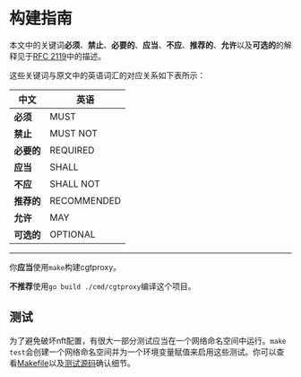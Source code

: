 <!--
SPDX-FileCopyrightText: 2025 Chen Linxuan <me@black-desk.cn>

SPDX-License-Identifier: MIT
-->

# 构建指南

本文中的关键词**必须**、**禁止**、**必要的**、**应当**、**不应**、**推荐的**、**允许**以及**可选的**的解释见于[RFC
2119][rfc-2119]中的描述。

这些关键词与原文中的英语词汇的对应关系如下表所示：

| 中文       | 英语        |
| ---------- | ----------- |
| **必须**   | MUST        |
| **禁止**   | MUST NOT    |
| **必要的** | REQUIRED    |
| **应当**   | SHALL       |
| **不应**   | SHALL NOT   |
| **推荐的** | RECOMMENDED |
| **允许**   | MAY         |
| **可选的** | OPTIONAL    |

[rfc-2119]: https://datatracker.ietf.org/doc/html/rfc2119

---

你**应当**使用`make`构建cgtproxy。

**不推荐**使用`go build ./cmd/cgtproxy`编译这个项目。

## 测试

为了避免破坏nft配置，有很大一部分测试应当在一个网络命名空间中运行。`make test`会创建一个网络命名空间并为一个环境变量赋值来启用这些测试。你可以查看[Makefile](../Makefile)以及[测试源码](../pkg/nftman/nftman_test.go)确认细节。
